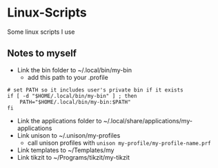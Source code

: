 # Linux-Scripts
Some linux scripts I use

## Notes to myself

- Link the bin folder to ~/.local/bin/my-bin
  - add this path to your .profile

```
# set PATH so it includes user's private bin if it exists
if [ -d "$HOME/.local/bin/my-bin" ] ; then
    PATH="$HOME/.local/bin/my-bin:$PATH"
fi
```

- Link the applications folder to ~/.local/share/applications/my-applications
- Link unison to ~/.unison/my-profiles
  - call unison profiles with `unison my-profile/my-profile-name.prf`
- Link templates to ~/Templates/my
- Link tikzit to ~/Programs/tikzit/my-tikzit

